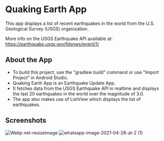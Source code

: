 Quaking Earth App
===================================

This app displays a list of recent earthquakes in the world
from the U.S. Geological Survey (USGS) organization.

More info on the USGS Earthquake API available at:
https://earthquake.usgs.gov/fdsnws/event/1/

About the App
---------------
 * To build this project, use the "gradlew build" command or use "Import Project" in Android Studio.
 * Quaking Earth App is an Earthquake Update App.
 * It fetches data from the USGS Earthquake API in realtime and displays the last 20 earthquakes in the world over the magnitude of 3.0.
 * The app also makes use of ListView which displays the list of earthquakes.

Screenshots
---------------

![Webp net-resizeimage](https://user-images.githubusercontent.com/79413577/116429794-d8f38a00-a863-11eb-9fe4-3b3b99c3036e.jpg)
![whatsapp-image-2021-04-28-at-2 (1)](https://user-images.githubusercontent.com/79413577/116429852-e6107900-a863-11eb-91bd-22e9ae4e4023.jpg)



